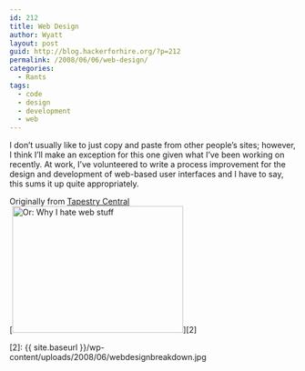 ```yaml
---
id: 212
title: Web Design
author: Wyatt
layout: post
guid: http://blog.hackerforhire.org/?p=212
permalink: /2008/06/06/web-design/
categories:
  - Rants
tags:
  - code
  - design
  - development
  - web
---
```

I don&#8217;t usually like to just copy and paste from other people&#8217;s sites; however, I think I&#8217;ll make an exception for this one given what I&#8217;ve been working on recently. At work, I&#8217;ve volunteered to write a process improvement for the design and development of web-based user interfaces and I have to say, this sums it up quite appropriately.

Originally from [Tapestry Central][1]  
[<img src="{{ site.baseurl }}/wp-content/uploads/2008/06/webdesignbreakdown-300x223.jpg" alt="Or: Why I hate web stuff" title="Web Design Breakdown" width="300" height="223" class="alignnone size-medium wp-image-213" />][2]

 [1]: http://tapestryjava.blogspot.com/2008/06/time-breakdown-of-modern-web-design.html
 [2]: {{ site.baseurl }}/wp-content/uploads/2008/06/webdesignbreakdown.jpg